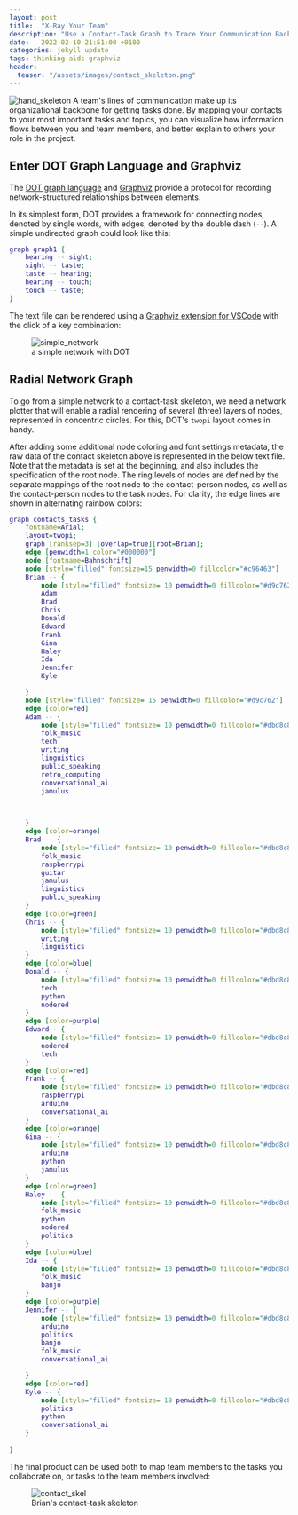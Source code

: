```yaml
---
layout: post
title:  "X-Ray Your Team"
description: "Use a Contact-Task Graph to Trace Your Communication Backbone"
date:   2022-02-10 21:51:00 +0100
categories: jekyll update
tags: thinking-aids graphviz
header:
  teaser: "/assets/images/contact_skeleton.png"
---
```

<img src="/assets/images/xray.jpg" alt="hand_skeleton">
A team's lines of communication make up its organizational backbone for getting tasks done.
By mapping your contacts to your most important tasks and topics, you can visualize how information flows between you and team members, and better explain to others your role in the project.

## Enter DOT Graph Language and Graphviz

The [DOT graph language](https://graphviz.org/doc/info/lang.html) and [Graphviz](https://graphviz.org) provide a protocol for recording network-structured relationships between elements. 

In its simplest form, DOT provides a framework for connecting nodes, denoted by single words, with edges, denoted by the double dash (`--`). A simple undirected graph could look like this:

```dot
graph graph1 {
	hearing -- sight;  
	sight -- taste;  
	taste -- hearing;  
	hearing -- touch;  
	touch -- taste;
}
```
The text file can be rendered using a [Graphviz extension for VSCode](https://marketplace.visualstudio.com/items?itemName=EFanZh.graphviz-preview) with the click of a key combination:
<figure>
<img src="/assets/images/simple_network.png" alt="simple_network">
<figcaption>a simple network with DOT</figcaption>
</figure>

## Radial Network Graph

To go from a simple network to a contact-task skeleton, we need a network plotter that will enable a radial rendering of several (three) layers of nodes, represented in concentric circles. For this, DOT's `twopi` layout comes in handy.

After adding some additional node coloring and font settings metadata, the raw data of the contact skeleton above is represented in the below text file. Note that the metadata is set at the beginning, and also includes the specification of the root node. The ring levels of nodes are defined by the separate mappings of the root node to the contact-person nodes, as well as the contact-person nodes to the task nodes. For clarity, the edge lines are shown in alternating rainbow colors:

```dot
graph contacts_tasks {
	fontname=Arial;
	layout=twopi; 
	graph [ranksep=3] [overlap=true][root=Brian];
	edge [penwidth=1 color="#000000"]
	node [fontname=Bahnschrift]
	node [style="filled" fontsize=15 penwidth=0 fillcolor="#c96463"]
	Brian -- {
		node [style="filled" fontsize= 10 penwidth=0 fillcolor="#d9c762"]
		Adam
		Brad
		Chris
		Donald
		Edward
		Frank
		Gina
		Haley
		Ida
		Jennifer
		Kyle

	}
	node [style="filled" fontsize= 15 penwidth=0 fillcolor="#d9c762"]
	edge [color=red]
	Adam -- {
		node [style="filled" fontsize= 10 penwidth=0 fillcolor="#dbd8c8"]
		folk_music
		tech
		writing
		linguistics
		public_speaking
		retro_computing
		conversational_ai
		jamulus
				


	}
	edge [color=orange]
	Brad -- {
		node [style="filled" fontsize= 10 penwidth=0 fillcolor="#dbd8c8"]
		folk_music
		raspberrypi
		guitar
		jamulus
		linguistics
		public_speaking
	}
	edge [color=green]
	Chris -- {
		node [style="filled" fontsize= 10 penwidth=0 fillcolor="#dbd8c8"]
		writing
		linguistics
	}
	edge [color=blue]
	Donald -- {
		node [style="filled" fontsize= 10 penwidth=0 fillcolor="#dbd8c8"]
		tech
		python
		nodered
	}
	edge [color=purple]
	Edward-- {
		node [style="filled" fontsize= 10 penwidth=0 fillcolor="#dbd8c8"]
		nodered
		tech
	}
	edge [color=red]
	Frank -- {
		node [style="filled" fontsize= 10 penwidth=0 fillcolor="#dbd8c8"]
		raspberrypi
		arduino
		conversational_ai
	}
	edge [color=orange]
	Gina -- {
		node [style="filled" fontsize= 10 penwidth=0 fillcolor="#dbd8c8"]
		arduino
		python
		jamulus
	}
	edge [color=green]
	Haley -- {
		node [style="filled" fontsize= 10 penwidth=0 fillcolor="#dbd8c8"]
		folk_music
		python
		nodered
		politics
	}
	edge [color=blue]
	Ida -- {
		node [style="filled" fontsize= 10 penwidth=0 fillcolor="#dbd8c8"]
		folk_music
		banjo
	}
	edge [color=purple]
	Jennifer -- {
		node [style="filled" fontsize= 10 penwidth=0 fillcolor="#dbd8c8"]
		arduino
		politics
		banjo
		folk_music
		conversational_ai

	}
	edge [color=red]
	Kyle -- {
		node [style="filled" fontsize= 10 penwidth=0 fillcolor="#dbd8c8"]
		politics
		python
		conversational_ai
	}
	
}
```
The final product can be used both to map team members to the tasks you collaborate on, or tasks to the team members involved:

<figure>
<img src="/assets/images/contact_skeleton.png" alt="contact_skel">
<figcaption>Brian's contact-task skeleton</figcaption>
</figure>
